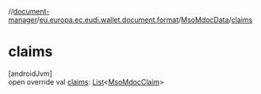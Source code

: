 //[document-manager](../../../index.md)/[eu.europa.ec.eudi.wallet.document.format](../index.md)/[MsoMdocData](index.md)/[claims](claims.md)

# claims

[androidJvm]\
open override val [claims](claims.md): [List](https://kotlinlang.org/api/latest/jvm/stdlib/kotlin.collections/-list/index.html)&lt;[MsoMdocClaim](../-mso-mdoc-claim/index.md)&gt;
